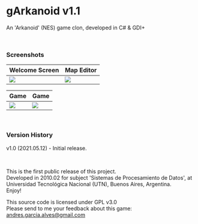 # gArkanoid v1.1

An 'Arkanoid' (NES) game clon, developed in C# & GDI+

&nbsp;

### Screenshots

| Welcome Screen                           | Map Editor                               |
|------------------------------------------|------------------------------------------|
| ![](Resources/screenshot-welcome.png)    | ![](Resources/screenshot-map-editor.png) |

| Game                                     |  Game                                    |
|------------------------------------------|------------------------------------------|
| ![](Resources/screenshot-game-01.png)    | ![](Resources/screenshot-game-02.png)    |

&nbsp;

### Version History

v1.0 (2021.05.12) - Initial release.  

&nbsp;

This is the first public release of this project.  
Developed in 2010.02 for subject 'Sistemas de Procesamiento de Datos', at Universidad Tecnológica Nacional (UTN), Buenos Aires, Argentina.  
Enjoy!  

This source code is licensed under GPL v3.0  
Please send to me your feedback about this game: andres.garcia.alves@gmail.com
